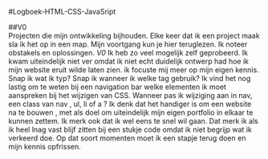 #Logboek-HTML-CSS-JavaSript

##V0
<br>
Projecten die mijn ontwikkeling bijhouden.
Elke keer dat ik een project maak sla ik het op in een map.
Mijn voortgang kun je hier teruglezen. Ik noteer obstakels en oplossingen.
*V0*
Ik heb zo veel mogelijk zelf geprobeerd. Ik kwam uiteindelijk niet ver omdat ik niet echt duidelijk ontwerp had hoe ik mijn website eruit wilde laten zien. ik focuste mij meer op mijn eigen kennis. Snap ik wat ik typ? Snap ik wanneer ik welke tag gebruik? Ik vind het nog lastig om te weten bij een navigation bar welke elementen ik moet aanspreken bij het wijzigen van CSS. Wanneer pas ik wijziging aan in nav, een class van nav , ul, li of a ?
Ik denk dat het handiger is om een website na te bouwen , met als doel om uiteindelijk mijn eigen portfolio in elkaar te kunnen zettem. Ik merk ook dat ik wel eens te snel wil gaan. Dat merk ik als ik heel lnag vast blijf zitten bij een stukje code omdat ik niet begrijp wat ik verkeerd doe. Op dat soort momenten moet ik een stapje terug doen en mijn kennis opfrissen.

